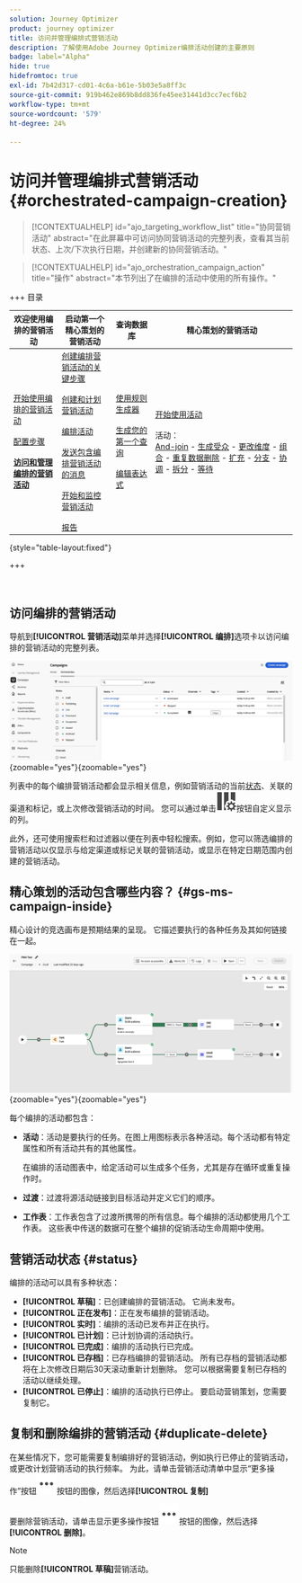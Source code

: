 ```yaml
---
solution: Journey Optimizer
product: journey optimizer
title: 访问并管理编排式营销活动
description: 了解使用Adobe Journey Optimizer编排活动创建的主要原则
badge: label="Alpha"
hide: true
hidefromtoc: true
exl-id: 7b42d317-cd01-4c6a-b61e-5b03e5a8ff3c
source-git-commit: 919b462e869b8dd836fe45ee31441d3cc7ecf6b2
workflow-type: tm+mt
source-wordcount: '579'
ht-degree: 24%

---
```


# 访问并管理编排式营销活动 {#orchestrated-campaign-creation}

>[!CONTEXTUALHELP]
>id="ajo_targeting_workflow_list"
>title="协同营销活动"
>abstract="在此屏幕中可访问协同营销活动的完整列表，查看其当前状态、上次/下次执行日期，并创建新的协同营销活动。"

>[!CONTEXTUALHELP]
>id="ajo_orchestration_campaign_action"
>title="操作"
>abstract="本节列出了在编排的活动中使用的所有操作。"

+++ 目录

| 欢迎使用编排的营销活动 | 启动第一个精心策划的营销活动 | 查询数据库 | 精心策划的营销活动 |
|---|---|---|---|
| [开始使用编排的营销活动](gs-orchestrated-campaigns.md)<br/><br/>[配置步骤](configuration-steps.md)<br/><br/><b>[访问和管理编排的营销活动](access-manage-orchestrated-campaigns.md)</b> | [创建编排营销活动的关键步骤](gs-campaign-creation.md)<br/><br/>[创建和计划营销活动](create-orchestrated-campaign.md)<br/><br/>[编排活动](orchestrate-activities.md)<br/><br/>[发送包含编排营销活动的消息](send-messages.md)<br/><br/>[开始和监控营销活动](start-monitor-campaigns.md)<br/><br/>[报告](reporting-campaigns.md) | [使用规则生成器](orchestrated-rule-builder.md)<br/><br/>[生成您的第一个查询](build-query.md)<br/><br/>[编辑表达式](edit-expressions.md) | [开始使用活动](activities/about-activities.md)<br/><br/>活动：<br/>[And-join](activities/and-join.md) - [生成受众](activities/build-audience.md) - [更改维度](activities/change-dimension.md) - [组合](activities/combine.md) - [重复数据删除](activities/deduplication.md) - [扩充](activities/enrichment.md) - [分支](activities/fork.md) - [协调](activities/reconciliation.md) - [拆分](activities/split.md) - [等待](activities/wait.md) |

{style="table-layout:fixed"}

+++

<br/>

## 访问编排的营销活动

导航到&#x200B;**[!UICONTROL 营销活动]**&#x200B;菜单并选择&#x200B;**[!UICONTROL 编排]**&#x200B;选项卡以访问编排的营销活动的完整列表。

![显示编排的营销活动清单的图像](assets/inventory.png){zoomable="yes"}{zoomable="yes"}

列表中的每个编排营销活动都会显示相关信息，例如营销活动的当前[状态](#status)、关联的渠道和标记，或上次修改营销活动的时间。 您可以通过单击![配置布局按钮](assets/do-not-localize/inventory-configure-layout.svg)按钮自定义显示的列。

此外，还可使用搜索栏和过滤器以便在列表中轻松搜索。例如，您可以筛选编排的营销活动以仅显示与给定渠道或标记关联的营销活动，或显示在特定日期范围内创建的营销活动。

## 精心策划的活动包含哪些内容？ {#gs-ms-campaign-inside}

精心设计的竞选画布是预期结果的呈现。 它描述要执行的各种任务及其如何链接在一起。

![图像显示编排的活动画布](assets/canvas-example.png){zoomable="yes"}{zoomable="yes"}

每个编排的活动都包含：

* **活动**：活动是要执行的任务。在图上用图标表示各种活动。每个活动都有特定属性和所有活动共有的其他属性。

  在编排的活动图表中，给定活动可以生成多个任务，尤其是存在循环或重复操作时。

* **过渡**：过渡将源活动链接到目标活动并定义它们的顺序。

* **工作表**：工作表包含了过渡所携带的所有信息。每个编排的活动都使用几个工作表。 这些表中传送的数据可在整个编排的促销活动生命周期中使用。

## 营销活动状态 {#status}

编排的活动可以具有多种状态：

* **[!UICONTROL 草稿]**：已创建编排的营销活动。 它尚未发布。
* **[!UICONTROL 正在发布]**：正在发布编排的营销活动。
* **[!UICONTROL 实时]**：编排的活动已发布并正在执行。
* **[!UICONTROL 已计划]**：已计划协调的活动执行。
* **[!UICONTROL 已完成]**：编排的活动执行已完成。
  <!--* **[!UICONTROL Closed]**: The orchestrated campaign xxxx-->
* **[!UICONTROL 已存档]**：已存档编排的营销活动。 所有已存档的营销活动都将在上次修改日期后30天滚动重新计划删除。 您可以根据需要复制已存档的活动以继续处理。
* **[!UICONTROL 已停止]**：编排的活动执行已停止。 要启动营销策划，您需要复制它。

## 复制和删除编排的营销活动 {#duplicate-delete}

在某些情况下，您可能需要复制编排好的营销活动，例如执行已停止的营销活动，或更改计划营销活动的执行频率。 为此，请单击营销活动清单中显示“更多操作”按钮![&#128279;](assets/do-not-localize/rule-builder-icon-more.svg)按钮的图像，然后选择&#x200B;**[!UICONTROL 复制]**

要删除营销活动，请单击显示更多操作按钮![&#128279;](assets/do-not-localize/rule-builder-icon-more.svg)按钮的图像，然后选择&#x200B;**[!UICONTROL 删除]**。

>[!NOTE]
>
>只能删除&#x200B;**[!UICONTROL 草稿]**&#x200B;营销活动。
